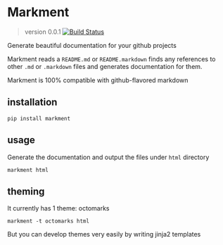 # Markment
> version 0.0.1
[![Build Status](https://secure.travis-ci.org/gabrielfalcao/markment.png?branch=master)](http://travis-ci.org/#!/gabrielfalcao/markment)

Generate beautiful documentation for your github projects


Markment reads a `README.md` or `README.markdown` finds any references
to other `.md` or `.markdown` files and generates documentation for
them.

Markment is 100% compatible with github-flavored markdown

## installation

```console
pip install markment
```

## usage

Generate the documentation and output the files under `html` directory

```console
markment html
```

## theming

It currently has 1 theme: octomarks

```console
markment -t octomarks html
```

But you can develop themes very easily by writing jinja2 templates
